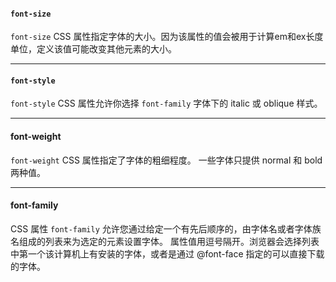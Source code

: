 #### `font-size`
`font-size` CSS 属性指定字体的大小。因为该属性的值会被用于计算em和ex长度单位，定义该值可能改变其他元素的大小。

---

#### `font-style`
`font-style` CSS 属性允许你选择 `font-family` 字体下的 italic 或 oblique 样式。

---

#### font-weight
`font-weight` CSS 属性指定了字体的粗细程度。 一些字体只提供 normal 和 bold 两种值。

---

#### font-family
CSS 属性 `font-family` 允许您通过给定一个有先后顺序的，由字体名或者字体族名组成的列表来为选定的元素设置字体。
属性值用逗号隔开。浏览器会选择列表中第一个该计算机上有安装的字体，或者是通过 @font-face 指定的可以直接下载的字体。

